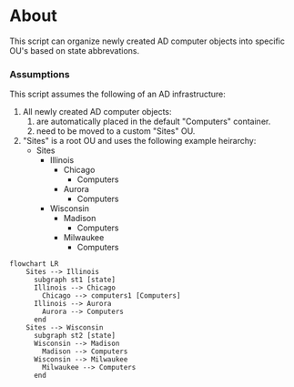 # About

This script can organize newly created AD computer objects into specific OU's based on state abbrevations.

### Assumptions

This script assumes the following of an AD infrastructure:
1. All newly created AD computer objects:
    1. are automatically placed in the default "Computers" container.
    2. need to be moved to a custom "Sites" OU.
2. "Sites" is a root OU and uses the following example heirarchy:
    - Sites
      - Illinois
        - Chicago
          - Computers
        - Aurora
          - Computers
      - Wisconsin
        - Madison
          - Computers
        - Milwaukee
          - Computers

```mermaid
flowchart LR
    Sites --> Illinois
      subgraph st1 [state]
      Illinois --> Chicago
        Chicago --> computers1 [Computers]
      Illinois --> Aurora
        Aurora --> Computers
      end
    Sites --> Wisconsin
      subgraph st2 [state]
      Wisconsin --> Madison
        Madison --> Computers
      Wisconsin --> Milwaukee
        Milwaukee --> Computers
      end
```
